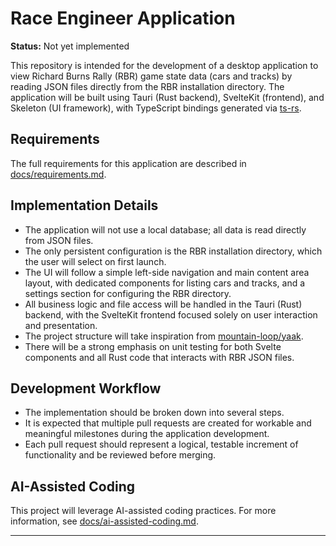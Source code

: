 # Race Engineer Application

**Status:** Not yet implemented

This repository is intended for the development of a desktop application to view Richard Burns Rally (RBR) game state data (cars and tracks) by reading JSON files directly from the RBR installation directory. The application will be built using Tauri (Rust backend), SvelteKit (frontend), and Skeleton (UI framework), with TypeScript bindings generated via [ts-rs](https://github.com/Aleph-Alpha/ts-rs).

## Requirements

The full requirements for this application are described in [docs/requirements.md](docs/requirements.md).

## Implementation Details

- The application will not use a local database; all data is read directly from JSON files.
- The only persistent configuration is the RBR installation directory, which the user will select on first launch.
- The UI will follow a simple left-side navigation and main content area layout, with dedicated components for listing cars and tracks, and a settings section for configuring the RBR directory.
- All business logic and file access will be handled in the Tauri (Rust) backend, with the SvelteKit frontend focused solely on user interaction and presentation.
- The project structure will take inspiration from [mountain-loop/yaak](https://github.com/mountain-loop/yaak).
- There will be a strong emphasis on unit testing for both Svelte components and all Rust code that interacts with RBR JSON files.

## Development Workflow

- The implementation should be broken down into several steps.
- It is expected that multiple pull requests are created for workable and meaningful milestones during the application development.
- Each pull request should represent a logical, testable increment of functionality and be reviewed before merging.

## AI-Assisted Coding

This project will leverage AI-assisted coding practices. For more information, see [docs/ai-assisted-coding.md](docs/ai-assisted-coding.md).

---